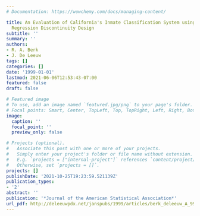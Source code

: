 ```yaml
---
# Documentation: https://wowchemy.com/docs/managing-content/

title: An Evaluation of California's Inmate Classification System using a Generalized
  Regression Discontinuity Design
subtitle: ''
summary: ''
authors:
- R. A. Berk
- J. De Leeuw
tags: []
categories: []
date: '1999-01-01'
lastmod: 2021-06-06T12:53:43-07:00
featured: false
draft: false

# Featured image
# To use, add an image named `featured.jpg/png` to your page's folder.
# Focal points: Smart, Center, TopLeft, Top, TopRight, Left, Right, BottomLeft, Bottom, BottomRight.
image:
  caption: ''
  focal_point: ''
  preview_only: false

# Projects (optional).
#   Associate this post with one or more of your projects.
#   Simply enter your project's folder or file name without extension.
#   E.g. `projects = ["internal-project"]` references `content/project/deep-learning/index.md`.
#   Otherwise, set `projects = []`.
projects: []
publishDate: '2021-10-25T19:23:59.521139Z'
publication_types:
- '2'
abstract: ''
publication: '*Journal of the American Statistical Association*'
url_pdf: http://deleeuwpdx.net/janspubs/1999/articles/berk_deleeuw_A_99.pdf
---
```

